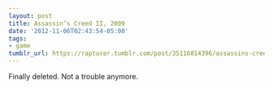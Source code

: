 ```yaml
---
layout: post
title: Assassin’s Creed II, 2009
date: '2012-11-06T02:43:54-05:00'
tags:
- game
tumblr_url: https://rapturer.tumblr.com/post/35116814396/assassins-creed-ii-2009
---
```

Finally deleted. Not a trouble anymore.

